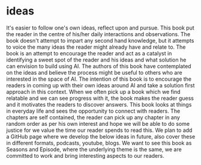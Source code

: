 # ideas
It's easier to follow one's own ideas, reflect upon and pursue. This book put the reader in the centre of his/her daily interactions and observations. The book doesn't attempt to impart any second hand knowledge, but it attempts to voice the many ideas the reader might already have and relate to. The book is an attempt to encourage the reader and act as a catalyst in identifying a sweet spot of the reader and his ideas and what solution he can envision to build using AI. The authors of this book have contemplated on the ideas and believe the process might be useful to others who are interested in the space of AI. The intention of this book is to encourage the readers in coming up with their own ideas around AI and take a solution first approach in this context. When we often pick up a book which we find relatable and we can see progress with it, the book makes the reader guess and it motivates the readers to discover answers. This book looks at things in everyday life and sees the opportunity to connect with readers. The chapters are self contained, the reader can pick up any chapter in any random order as per his own interest and hope we will be able to do some justice for we value the time our reader  spends to read this. We plan to add a GitHub page where we develop the below ideas in future, also cover these in different formats, podcasts,  youtube, blogs. We want to see this book as Seasons and Episode, where the underlying theme is the same, we are committed to work and bring interesting aspects to our readers.
